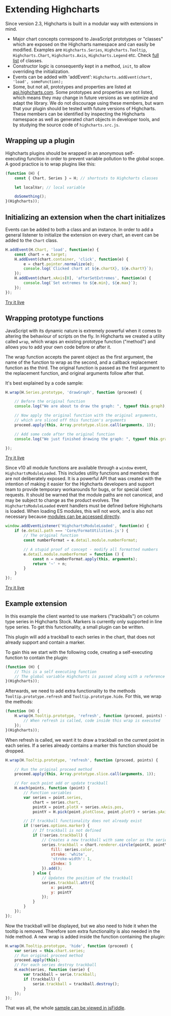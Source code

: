 Extending Highcharts
====================

Since version 2.3, Highcharts is built in a modular way with extensions in mind. 

*   Major chart concepts correspond to JavaScript prototypes or "classes" which are exposed on the Highcharts namespace and can easily be modified. Examples are `Highcharts.Series`, `Highcharts.Tooltip`, `Highcharts.Chart`, `Highcharts.Axis`, `Highcharts.Legend` etc. Check [full list](https://api.highcharts.com/class-reference/classes.list) of classes.
*   Constructor logic is consequently kept in a method, `init`, to allow overriding the initialization.
*   Events can be added with 'addEvent':
    `Highcharts.addEvent(chart, 'load', someFunction);`
*   Some, but not all, prototypes and properties are listed at [api.highcharts.com](https://api.highcharts.com/class-reference/classes.list). Some prototypes and properties are not listed, which means they may change in future versions as we optimize and adapt the library. We do not discourage using these members, but warn that your plugin should be tested with future versions of Highcharts. These members can be identified by inspecting the Highcharts namespace as well as generated chart objects in developer tools, and by studying the source code of `highcharts.src.js`.

Wrapping up a plugin
--------------------

Highcharts plugins should be wrapped in an anonymous self-executing function in order to prevent variable pollution to the global scope. A good practice is to wrap plugins like this:

```js
(function (H) {
    const { Chart, Series } = H; // shortcuts to Highcharts classes

    let localVar; // local variable

    doSomething();
}(Highcharts));
```

Initializing an extension when the chart initializes
----------------------------------------------------

Events can be added to both a class and an instance. In order to add a general listener to initialize the extension on every chart, an event can be added to the `Chart` class.

```js
H.addEvent(H.Chart, 'load', function(e) {
    const chart = e.target;
    H.addEvent(chart.container, 'click', function(e) {
        e = chart.pointer.normalize(e);
        console.log(`Clicked chart at ${e.chartX}, ${e.chartY}`);
    });
    H.addEvent(chart.xAxis[0], 'afterSetExtremes', function(e) {
        console.log(`Set extremes to ${e.min}, ${e.max}`);
    });
});
```

[Try it live](https://jsfiddle.net/gh/get/library/pure/highcharts/highcharts/tree/master/samples/highcharts/chart/events-load-class/)

Wrapping prototype functions
----------------------------

JavaScript with its dynamic nature is extremely powerful when it comes to altering the behaviour of scripts on the fly. In Highcharts we created a utility called `wrap`, which wraps an existing prototype function ("method") and allows you to add your own code before or after it. 

The wrap function accepts the parent object as the first argument, the name of the function to wrap as the second, and a callback replacement function as the third. The original function is passed as the first argument to the replacement function, and original arguments follow after that.

It's best explained by a code sample:

```js
H.wrap(H.Series.prototype, 'drawGraph', function (proceed) {

    // Before the original function
    console.log("We are about to draw the graph: ", typeof this.graph);

    // Now apply the original function with the original arguments,
    // which are sliced off this function's arguments
    proceed.apply(this, Array.prototype.slice.call(arguments, 1));

    // Add some code after the original function
    console.log("We just finished drawing the graph: ", typeof this.graph);

});
```

[Try it live](https://jsfiddle.net/gh/get/library/pure/highcharts/highcharts/tree/master/samples/highcharts/series/wrap-drawgraph/)

Since v10 all module functions are available through a `window` event, `HighchartsModuleLoaded`. This includes utility functions and members that are not deliberately exposed. It is a powerful API that was created with the intention of making it easier for the Highcharts developers and support team to provide temporary workarounds for bugs, or for special client requests. It should be warned that the module paths are not canonical, and may be subject to change as the product evolves. The `HighchartsModuleLoaded` event handlers must be defined before Highcharts is loaded. When loading ES modules, this will not work, and is also not necessary because [modules can be accessed directly](https://jsfiddle.net/gh/get/library/pure/highcharts/highcharts/tree/master/samples/highcharts/esm/extending-members/).

```js
window.addEventListener('HighchartsModuleLoaded', function(e) {
    if (e.detail.path === 'Core/FormatUtilities.js') {
        // The original function
        const numberFormat = e.detail.module.numberFormat;

        // A stupid proof of concept - modify all formatted numbers
        e.detail.module.numberFormat = function () {
            const n = numberFormat.apply(this, arguments);
            return '~' + n;
        }
    }
});
```

[Try it live](https://jsfiddle.net/gh/get/library/pure/highcharts/highcharts/tree/master/samples/highcharts/members/module-loaded-event/)

Example extension
-----------------

In this example the client wanted to use markers ("trackballs") on column type series in Highcharts Stock. Markers is currently only supported in line type series. To get this functionality, a small plugin can be written.

This plugin will add a trackball to each series in the chart, that does not already support and contain a marker.

To gain this we start with the following code, creating a self-executing function to contain the plugin:

```js
(function (H) {
    // This is a self executing function
    // The global variable Highcharts is passed along with a reference H
}(Highcharts));
```

Afterwards, we need to add extra functionality to the methods `Tooltip.prototype.refresh` and `Tooltip.prototype.hide`. For this, we wrap the methods:

```js
(function (H) {
    H.wrap(H.Tooltip.prototype, 'refresh', function (proceed, points) {
        // When refresh is called, code inside this wrap is executed
    });
}(Highcharts));
```

When refresh is called, we want it to draw a trackball on the current point in each series. If a series already contains a marker this function should be dropped.

```js
H.wrap(H.Tooltip.prototype, 'refresh', function (proceed, points) {

    // Run the original proceed method
    proceed.apply(this, Array.prototype.slice.call(arguments, 1));

    // For each point add or update trackball
    H.each(points, function (point) {
        // Function variables
        var series = point.series,
            chart = series.chart,
            pointX = point.plotX + series.xAxis.pos,
            pointY = H.pick(point.plotClose, point.plotY) + series.yAxis.pos;

        // If trackball functionality does not already exist
        if (!series.options.marker) {
            // If trackball is not defined
            if (!series.trackball) {
                // Creates a new trackball with same color as the series
                series.trackball = chart.renderer.circle(pointX, pointY, 5).attr({
                    fill: series.color,
                    stroke: 'white',
                    'stroke-width': 1,
                    zIndex: 5
                }).add();
            } else {
                // Updates the position of the trackball
                series.trackball.attr({
                    x: pointX,
                    y: pointY
                });
            }
        }
    });
});
```


Now the trackball will be displayed, but we also need to hide it when the tooltip is removed. Therefore som extra functionality is also needed in the hide method. A new wrap is added inside the function containing the plugin:

```js
H.wrap(H.Tooltip.prototype, 'hide', function (proceed) {
    var series = this.chart.series;
    // Run original proceed method
    proceed.apply(this);
    // For each series destroy trackball
    H.each(series, function (serie) {
        var trackball = serie.trackball;
        if (trackball) {
            serie.trackball = trackball.destroy();
        }
    });
});
```

That was all, the whole [sample can be viewed in jsFiddle](https://jsfiddle.net/gh/get/library/pure/highcharts/highcharts/tree/master/samples/highcharts/tooltip/trackball-plugin/).
